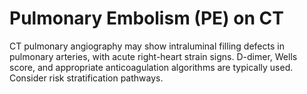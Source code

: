 # Pulmonary Embolism (PE) on CT
CT pulmonary angiography may show intraluminal filling defects in pulmonary arteries, with acute right-heart strain signs.
D-dimer, Wells score, and appropriate anticoagulation algorithms are typically used. Consider risk stratification pathways.
